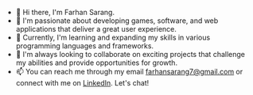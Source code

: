 - 👋 Hi there, I'm Farhan Sarang.
- 👀 I'm passionate about developing games, software, and web applications that deliver a great user experience.
- 🌱 Currently, I'm learning and expanding my skills in various programming languages and frameworks.
- 💞️ I'm always looking to collaborate on exciting projects that challenge my abilities and provide opportunities for growth.
- 📫 You can reach me through my email farhansarang7@gmail.com or connect with me on [LinkedIn](https://www.linkedin.com/in/farhan-sarang-01487a238/). Let's chat!

<!---
GhostHunterr/GhostHunterr is a ✨ special ✨ repository because its `README.md` (this file) appears on your GitHub profile.
You can click the Preview link to take a look at your changes.
--->
